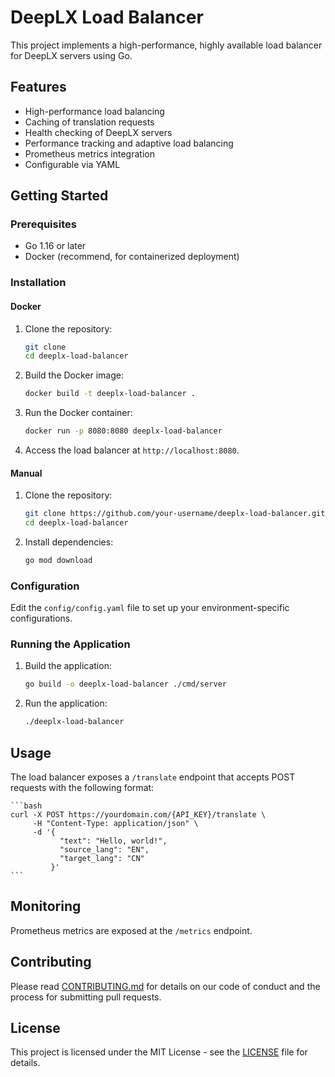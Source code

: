# DeepLX Load Balancer

This project implements a high-performance, highly available load balancer for DeepLX servers using Go.

## Features

- High-performance load balancing
- Caching of translation requests
- Health checking of DeepLX servers
- Performance tracking and adaptive load balancing
- Prometheus metrics integration
- Configurable via YAML

## Getting Started

### Prerequisites

- Go 1.16 or later
- Docker (recommend, for containerized deployment)

### Installation

#### Docker

1. Clone the repository:
    
    ```bash
    git clone
    cd deeplx-load-balancer
    ```
2. Build the Docker image:
    
    ```bash
    docker build -t deeplx-load-balancer .
    ```
3. Run the Docker container:
    
    ```bash
    docker run -p 8080:8080 deeplx-load-balancer
    ```
4. Access the load balancer at `http://localhost:8080`.

#### Manual

1. Clone the repository:
    
    ```bash
    git clone https://github.com/your-username/deeplx-load-balancer.git
    cd deeplx-load-balancer
    ```
3. Install dependencies:

    ```bash
    go mod download
    ```

### Configuration

Edit the `config/config.yaml` file to set up your environment-specific configurations.

### Running the Application

1. Build the application:
    
    ```bash
    go build -o deeplx-load-balancer ./cmd/server
    ```

2. Run the application:
    
    ```bash
    ./deeplx-load-balancer
    ```

## Usage

The load balancer exposes a `/translate` endpoint that accepts POST requests with the following format:

    ```bash
    curl -X POST https://yourdomain.com/{API_KEY}/translate \
         -H "Content-Type: application/json" \
         -d '{
               "text": "Hello, world!",
               "source_lang": "EN",
               "target_lang": "CN"
             }'
    ```

## Monitoring

Prometheus metrics are exposed at the `/metrics` endpoint.

## Contributing

Please read [CONTRIBUTING.md](CONTRIBUTING.md) for details on our code of conduct and the process for submitting pull requests.

## License

This project is licensed under the MIT License - see the [LICENSE](LICENSE) file for details.